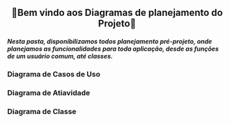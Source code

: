 <h2 align="center">💭Bem vindo aos Diagramas de planejamento do Projeto💭</h2>

##### Nesta pasta, disponibilizamos todos planejamento pré-projeto, onde planejamos as funcionalidades para toda aplicação, desde as funções de um usuário comum, até classes.

### Diagrama de Casos de Uso

### Diagrama de Atiavidade

### Diagrama de Classe
